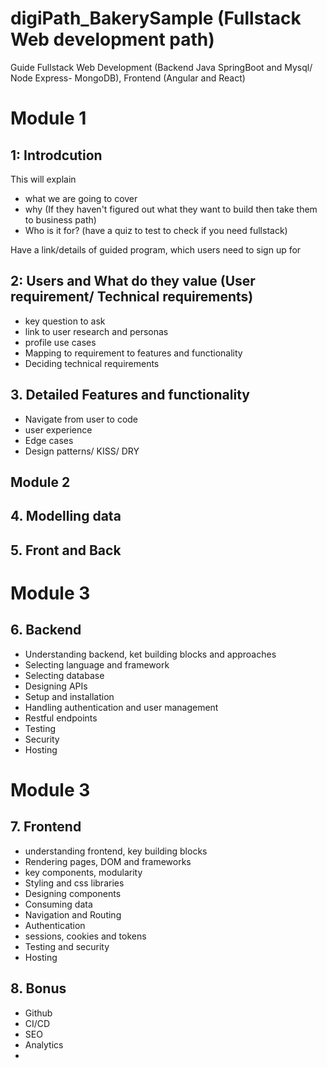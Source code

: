 # digiPath_BakerySample (Fullstack Web development path)
Guide Fullstack Web Development (Backend Java SpringBoot and Mysql/ Node Express- MongoDB), Frontend (Angular and React)


# Module 1

## 1: Introdcution

This will explain

- what we are going to cover
- why (If they haven't figured out what they want to build then take them to business path)
- Who is it for? (have a quiz to test to check if you need fullstack)

Have a link/details of guided program, which users need to sign up for



## 2: Users and What do they value (User requirement/ Technical requirements)

- key question to ask
- link to user research and personas
- profile use cases
- Mapping to requirement to features and functionality
- Deciding technical requirements

## 3. Detailed Features and functionality

- Navigate from user to code
- user experience
- Edge cases
- Design patterns/ KISS/ DRY

## Module 2

## 4. Modelling data

## 5. Front and Back

# Module 3

## 6. Backend

- Understanding backend, ket building blocks and approaches
- Selecting language and framework
- Selecting database
- Designing APIs
- Setup and installation
- Handling authentication and user management
- Restful endpoints
- Testing
- Security
- Hosting

# Module 3

## 7. Frontend

- understanding frontend, key building blocks
- Rendering pages, DOM and frameworks
- key components, modularity
- Styling and css libraries
- Designing components
- Consuming data
- Navigation and Routing
- Authentication
- sessions, cookies and tokens
- Testing and security
- Hosting

## 8. Bonus

- Github
- CI/CD
- SEO
- Analytics
-

